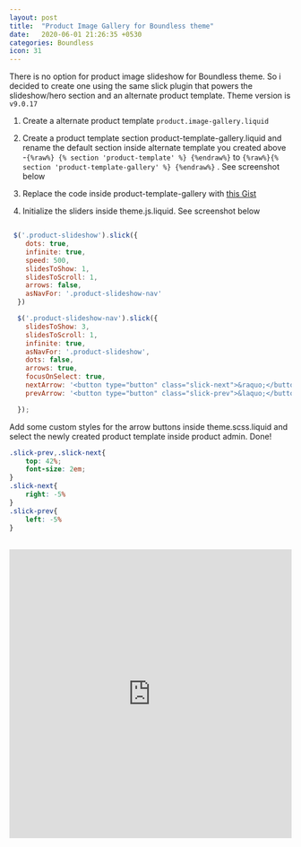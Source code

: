 ```yaml
---
layout: post
title:  "Product Image Gallery for Boundless theme"
date:   2020-06-01 21:26:35 +0530
categories: Boundless 
icon: 31
---
```


There is no option for product image slideshow for Boundless theme. So i decided to create one using the same slick plugin that powers the slideshow/hero section and an alternate product template. Theme version is `v9.0.17`

1. Create a alternate product template `product.image-gallery.liquid `

2. Create a product template section  product-template-gallery.liquid and rename the default section inside alternate template you created above -`{%raw%} {% section 'product-template' %} {%endraw%}`  to `{%raw%}{% section 'product-template-gallery' %} {%endraw%}`  . See screenshot below


3.  Replace the code inside product-template-gallery with [this Gist](https://gist.github.com/lixonic/c05ed4927aaa3ebed72ba3e4c935d95a)

4.  Initialize the sliders inside theme.js.liquid.  See screenshot below

``` javascript

 $('.product-slideshow').slick({
    dots: true,
    infinite: true,
    speed: 500,
    slidesToShow: 1,
    slidesToScroll: 1,
    arrows: false,
    asNavFor: '.product-slideshow-nav'
  })

  $('.product-slideshow-nav').slick({
    slidesToShow: 3,
    slidesToScroll: 1,
    infinite: true,
    asNavFor: '.product-slideshow',
    dots: false,
    arrows: true,
    focusOnSelect: true,
    nextArrow: '<button type="button" class="slick-next">&raquo;</button>',
    prevArrow: '<button type="button" class="slick-prev">&laquo;</button>'

  });

```

Add  some custom styles for the arrow buttons inside theme.scss.liquid and select the newly created product template inside product admin. Done!


``` css
.slick-prev,.slick-next{
    top: 42%;
    font-size: 2em;
}
.slick-next{
    right: -5%
}
.slick-prev{
    left: -5%
}
```

 <img src="https://api.monosnap.com/file/download?id=5fdo7guQQjrwxIP20JzVJe13yHsLE7" alt="">
<img src="https://api.monosnap.com/file/download?id=wPi93vvuhCqMFJQnKwbqxqdKkZULmb" alt="">
<iframe width="100%" height="515" src="https://monosnap.com/image/O0gpaGs6UNOZ1IhWJpKxnHWBpqeYDR" frameborder="0" controls allowfullscreen></iframe>
